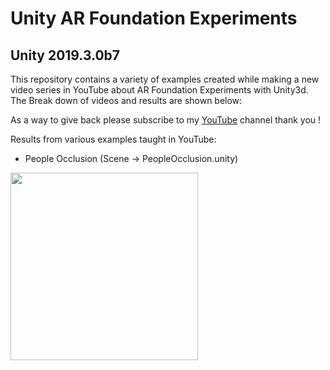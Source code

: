 # Unity AR Foundation Experiments 

## Unity 2019.3.0b7

This repository contains a variety of examples created while making a new video series in YouTube about AR Foundation Experiments with Unity3d. The Break down of videos and results are shown below:

As a way to give back please subscribe to my [YouTube](https://www.youtube.com/c/dilmervalecillos) channel thank you !

Results from various examples taught in YouTube:

- People Occlusion (Scene -> PeopleOcclusion.unity)

<img src="https://github.com/dilmerv/UnityARFoundationExperiments/blob/master/docs/images/peopleOcclusion.gif" width="300">